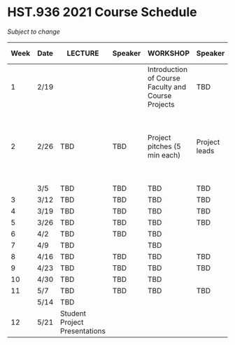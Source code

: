 # HST.936 2021 Course Schedule

*Subject to change*

| Week | Date  | LECTURE                                                                        | Speaker                               | WORKSHOP                                                                                  | Speaker                 | PROJECT MENTORING                                                             | Speaker                     |
|------|-------|--------------------------------------------------------------------------------|---------------------------------------|-------------------------------------------------------------------------------------------|-------------------------|-------------------------------------------------------------------------------|-----------------------------|
| 1    | 2/19   |                   |               | Introduction of Course Faculty and Course Projects | TBD            | TBD                                     |  TBD |
| 2    | 2/26  | TBD                           | TBD                       | Project pitches (5 min each)                                                              | Project leads           | Open discussion with project leads; students submit their google form choices | Project leads               |
|      | 3/5 | TBD                                                    |     TBD                                  |  TBD    |         TBD   |      TBD      |     TBD          |
| 3    | 3/12  | TBD                                               |TBD                      | TBD         | TBD | TBD                                            | TBD                |
| 4    | 3/19  | TBD                                                                   | TBD                                 | TBD                                                                              | TBD                 | TBD                                                                  |  TBD                |
| 5    | 3/26 | TBD                                                          | TBD                      | TBD     | TBD       | None                                                                          |                         |
| 6    | 4/2 | TBD                                                     |TBD                          | TBD                                                         |              |                                                                               |                             |
| 7    | 4/9 | TBD                                              |                                       | TBD                                          |  |                                                                               |                             |
| 8    | 4/16  |TBD                             | TBD                        |TBD                               |  TBD   |                                                                               |                             |
| 9    | 4/23  | TBD | TBD                      | TBD                                 | TBD      |                                                                               |                             |
| 10   | 4/30 |TBD         | TBD                         | TBD                                                                    |                         |                                                                               |                             |
| 11   | 5/7 | TBD                                           |TBD                       | TBD  | TBD           |                                                                               |                             |
|      | 5/14 | TBD                                                        |                                       |                                                                                           |                         |                                                                               |                             |
| 12   | 5/21  | Student Project Presentations                                                  |                                       |                                                                                           |                         |                                                                               |                             |
